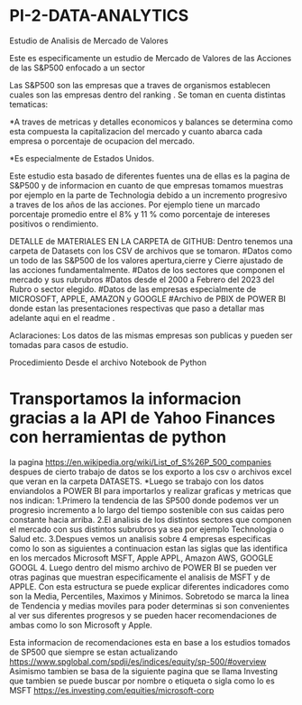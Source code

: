 # PI-2-DATA-ANALYTICS

 Estudio de Analisis de Mercado de Valores 
 
 Este es especificamente un estudio de Mercado de Valores de las Acciones de las S&P500 enfocado a un sector

 Las S&P500 son las empresas que a traves de organismos establecen cuales son las empresas dentro del ranking .
Se toman en cuenta distintas tematicas:

*A traves de metricas y detalles economicos y balances se determina como esta compuesta la capitalizacion del mercado y cuanto abarca
cada empresa o porcentaje de ocupacion del mercado.

*Es especialmente de Estados Unidos.

Este estudio esta basado de diferentes fuentes una de ellas es la pagina de S&P500 y de informacion en cuanto de que empresas tomamos muestras por ejemplo en la parte 
de Technologia debido a un incremento progresivo a traves de los años de las acciones. Por ejemplo tiene un marcado porcentaje promedio entre el 8% y 11 % como porcentaje
de intereses positivos o rendimiento.
 
 DETALLE de MATERIALES EN LA CARPETA de GITHUB:
 Dentro tenemos una carpeta de Datasets con los CSV de archivos que se tomaron.
 #Datos como un todo de las S&P500 de los valores apertura,cierre y Cierre ajustado de las acciones fundamentalmente.
 #Datos de los sectores que componen el mercado y sus rubrubros
 #Datos desde el 2000 a Febrero del 2023 del Rubro o sector elegido.
 #Datos de las empresas especialmente de MICROSOFT, APPLE, AMAZON y GOOGLE
 #Archivo de PBIX de POWER BI donde estan las presentaciones respectivas que paso a detallar mas adelante aqui en el readme . 
 
 Aclaraciones: Los datos de las mismas empresas son publicas y pueden ser tomadas para casos de estudio.
 
 Procedimiento 
  Desde el archivo Notebook de Python
 # Transportamos la informacion gracias a la API de Yahoo Finances con herramientas de python 
 la pagina https://en.wikipedia.org/wiki/List_of_S%26P_500_companies
 despues de cierto trabajo de datos se los exporto a los csv o archivos excel que veran en la carpeta DATASETS.
 *Luego se trabajo con los datos enviandolos a POWER BI para importarlos y realizar graficas y metricas que nos indican:
 1.Primero la tendencia de las SP500 donde podemos ver un progresio incremento a lo largo del tiempo sostenible con sus caidas pero constante hacia arriba.
 2.El analisis de los distintos sectores que componen el mercado con sus distintos subrubros ya sea por ejemplo Technologia o Salud etc.
 3.Despues vemos un analisis sobre 4 empresas especificas como lo son as siguientes a continuacion estan las siglas que las identifica en los mercados 
 Microsoft MSFT, Apple APPL, Amazon AWS, GOOGLE GOOGL
 4. Luego dentro del mismo archivo de POWER BI se pueden ver otras paginas que muestran especificamente el analisis de MSFT y de APPLE.
 Con esta estructura se puede explicar diferentes indicadores como son la Media, Percentiles, Maximos y Minimos.
 Sobretodo se marca la linea de Tendencia y medias moviles para poder determinas si son convenientes al ver sus diferentes progresos y se pueden hacer recomendaciones
 de ambas como lo son Microsoft y Apple.
 
 Esta informacion de recomendaciones esta en base a los estudios tomados de SP500 que siempre se estan actualizando
 https://www.spglobal.com/spdji/es/indices/equity/sp-500/#overview
 Asimismo tambien se basa de la siguiente pagina que se llama Investing que tambien se puede buscar por nombre o etiqueta o sigla como lo es MSFT
 https://es.investing.com/equities/microsoft-corp
 



